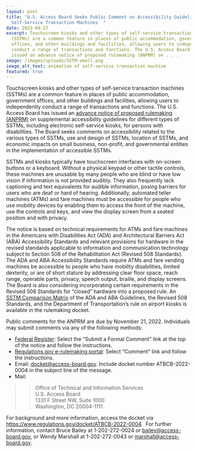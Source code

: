 ```yaml
---
layout: post
title: "U.S. Access Board Seeks Public Comment on Accessibility Guidelines for
  Self-Service Transaction Machines  "
date: 2022-09-27
excerpt: Touchscreen kiosks and other types of self-service transaction machines
  (SSTMs) are a common feature in places of public accommodation, government
  offices, and other buildings and facilities, allowing users to independently
  conduct a range of transactions and functions. The U.S. Access Board has
  issued an advance notice of proposed rulemaking (ANPRM) on . . .
image: /images/uploads/SSTM-small.png
image_alt_text: animation of self-service transaction machine
featured: true
---
```

Touchscreen kiosks and other types of self-service transaction machines (SSTMs) are a common feature in places of public accommodation, government offices, and other buildings and facilities, allowing users to independently conduct a range of transactions and functions. The U.S. Access Board has issued an [advance notice of proposed rulemaking (ANPRM)](https://www.federalregister.gov/documents/2022/09/21/2022-20470/americans-with-disabilities-act-accessibility-guidelines-for-buildings-and-facilities-architectural) on supplemental accessibility guidelines for different types of SSTMs, including electronic self-service kiosks, for persons with disabilities. The Board seeks comments on accessibility related to the various types of SSTMs, use and design of SSTMs, location of SSTMs, and economic impacts on small business, non-profit, and governmental entities in the implementation of accessible SSTMs.  

SSTMs and kiosks typically have touchscreen interfaces with on-screen buttons or a keyboard. Without a physical keypad or other tactile controls, these machines are unusable by many people who are blind or have low vision if information is not provided audibly. They also frequently lack captioning and text equivalents for audible information, posing barriers for users who are deaf or hard of hearing. Additionally, automated teller machines (ATMs) and fare machines must be accessible for people who use mobility devices by enabling them to access the front of the machine, use the controls and keys, and view the display screen from a seated position and with privacy. 

The notice is based on technical requirements for ATMs and fare machines in the Americans with Disabilities Act (ADA) and Architectural Barriers Act (ABA) Accessibility Standards and relevant provisions for hardware in the revised standards applicable to information and communication technology subject to Section 508 of the Rehabilitation Act (Revised 508 Standards). The ADA and ABA Accessibility Standards require ATMs and fare vending machines be accessible to people who have mobility disabilities, limited dexterity, or are of short stature by addressing clear floor space, reach range, operable parts, privacy, speech output, braille, and display screens. The Board is also considering incorporating certain requirements in the Revised 508 Standards for “closed” hardware into a proposed rule. An [SSTM Comparison Matrix](https://downloads.regulations.gov/ATBCB-2022-0004-0002/attachment_1.docx) of the ADA and ABA Guidelines, the Revised 508 Standards, and the Department of Transportation’s rule on airport kiosks is available in the rulemaking docket.  

Public comments for the ANPRM are due by November 21, 2022. Individuals may submit comments via any of the following methods: 

* [Federal Register](https://www.federalregister.gov/documents/2022/09/21/2022-20470/americans-with-disabilities-act-accessibility-guidelines-for-buildings-and-facilities-architectural): Select the “Submit a Formal Comment” link at the top of the notice and follow the instructions.  
* [Regulations.gov e-rulemaking portal](https://www.regulations.gov/document/ATBCB-2022-0004-0001): Select “Comment” link and follow the instructions. 
* Email: [docket@access-board.gov](mailto:docket@access-board.gov). Include docket number ATBCB-2022-0004 in the subject line of the message.  
* Mail:  

>> Office of Technical and Information Services \
>> U.S. Access Board  \
>> 1331 F Street NW, Suite 1000 \
>> Washington, DC 20004-1111  

For background and more information, access the docket via <https://www.regulations.gov/docket/ATBCB-2022-0004>.  For further information, contact Bruce Bailey at 1-202-272-0024 or [bailey@access-board.gov](mailto:bailey@access-board.gov), or Wendy Marshall at 1-202-272-0043 or [marshall@access-board.gov](mailto:marshall@access-board.gov).

